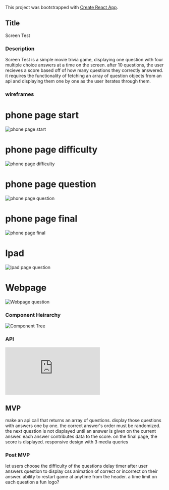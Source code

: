 This project was bootstrapped with [Create React App](https://github.com/facebook/create-react-app).

## Title

Screen Test

### Description

Screen Test is a simple movie trivia game, displaying one question with four multiple choice answers at a time on the screen. after 10 questions, the user recieves a score based off of how many questions they correctly answered. it requires the functionality of fetching an array of question objects from an api and displaying them one by one as the user iterates through them.

### wireframes
# phone page start
![phone page start](src/wireframes/Phone-page1.png)
# phone page difficulty
![phone page difficulty](src/wireframes/Phone-page-difficulty.png)
# phone page question
![phone page question](src/wireframes/Phone-page-question.png)
# phone page final
![phone page final](src/wireframes/Phone-page-final.png)
# Ipad 
![Ipad page question](src/wireframes/Ipad-question.png)
# Webpage
![Webpage question](src/wireframes/Web-page-question.png)



### Component Heirarchy

![Component Tree](src/wireframes/Component-Tree.png)

### API
![opentdb](https://opentdb.com/api.php?amount=10&category=11)


## MVP
make an api call that returns an array of questions.
display those questions with answers one by one. the correct answer's order must be randomized. the next question is not displayed until an answer is given on the current answer. each answer contributes data to the score. on the final page, the score is displayed.
responsive design with 3 media queries


### Post MVP

let users choose the difficulty of the questions
delay timer after user answers question to display css animation of correct or incorrect on their answer.
ability to restart game at anytime from the header.
a time limit on each question
a fun logo?

